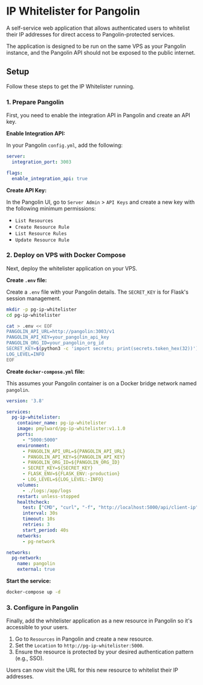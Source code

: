 # IP Whitelister for Pangolin

A self-service web application that allows authenticated users to whitelist their IP addresses for direct access to Pangolin-protected services.

The application is designed to be run on the same VPS as your Pangolin instance, and the Pangolin API should not be exposed to the public internet.

## Setup

Follow these steps to get the IP Whitelister running.

### 1. Prepare Pangolin

First, you need to enable the integration API in Pangolin and create an API key.

**Enable Integration API:**

In your Pangolin `config.yml`, add the following:

```yaml
server:
  integration_port: 3003

flags:
  enable_integration_api: true
```

**Create API Key:**

In the Pangolin UI, go to `Server Admin` > `API Keys` and create a new key with the following minimum permissions:

*   `List Resources`
*   `Create Resource Rule`
*   `List Resource Rules`
*   `Update Resource Rule`

### 2. Deploy on VPS with Docker Compose

Next, deploy the whitelister application on your VPS.

**Create `.env` file:**

Create a `.env` file with your Pangolin details. The `SECRET_KEY` is for Flask's session management.

```bash
mkdir -p pg-ip-whitelister
cd pg-ip-whitelister

cat > .env << EOF
PANGOLIN_API_URL=http://pangolin:3003/v1
PANGOLIN_API_KEY=your_pangolin_api_key
PANGOLIN_ORG_ID=your_pangolin_org_id
SECRET_KEY=$(python3 -c 'import secrets; print(secrets.token_hex(32))')
LOG_LEVEL=INFO
EOF
```

**Create `docker-compose.yml` file:**

This assumes your Pangolin container is on a Docker bridge network named `pangolin`.

```yaml
version: '3.8'

services:
  pg-ip-whitelister:
    container_name: pg-ip-whitelister
    image: pmylward/pg-ip-whitelister:v1.1.0
    ports:
      - "5000:5000"
    environment:
      - PANGOLIN_API_URL=${PANGOLIN_API_URL}
      - PANGOLIN_API_KEY=${PANGOLIN_API_KEY}
      - PANGOLIN_ORG_ID=${PANGOLIN_ORG_ID}
      - SECRET_KEY=${SECRET_KEY}
      - FLASK_ENV=${FLASK_ENV:-production}
      - LOG_LEVEL=${LOG_LEVEL:-INFO}
    volumes:
      - ./logs:/app/logs
    restart: unless-stopped
    healthcheck:
      test: ["CMD", "curl", "-f", "http://localhost:5000/api/client-ip"]
      interval: 30s
      timeout: 10s
      retries: 3
      start_period: 40s
    networks:
      - pg-network

networks:
  pg-network:
    name: pangolin
    external: true
```

**Start the service:**

```bash
docker-compose up -d
```

### 3. Configure in Pangolin

Finally, add the whitelister application as a new resource in Pangolin so it's accessible to your users.

1.  Go to `Resources` in Pangolin and create a new resource.
2.  Set the `Location` to `http://pg-ip-whitelister:5000`.
3.  Ensure the resource is protected by your desired authentication pattern (e.g., SSO).

Users can now visit the URL for this new resource to whitelist their IP addresses.
